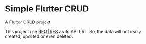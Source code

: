 # Simple Flutter CRUD

A Flutter CRUD project.

This project use [REQ | RES](https://reqres.in/) as its API URL. So, the data will not really created, updated or even deleted.